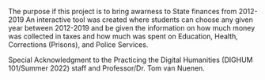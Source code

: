 The purpose if this project is to bring awarness to State finances from 2012-2019
An interactive tool was created where students can choose any given year between 2012-2019 and be given the information on how much money was collected in taxes and how much was spent on Education, Health, Corrections (Prisons), and Police Services.

Special Acknowledgment to the Practicing the Digital Humanities (DIGHUM 101/Summer 2022) staff and Professor/Dr. Tom van Nuenen. 
